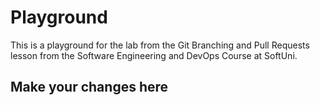 # Playground
This is a playground for the lab from the Git Branching and Pull Requests lesson from the Software Engineering and DevOps Course at SoftUni.

## Make your changes here

